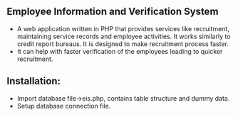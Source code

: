 ## Employee Information and Verification System
 - A web application written in PHP that provides services like recruitment, maintaining service records and employee activities. It works similarly to credit report bureaus. It is designed to make recruitment process faster.
 - It can help with faster verification of the employees leading to quicker recruitment.

## Installation:  
 - Import database file->eis.php, contains table structure and dummy data.
 - Setup database connection file.

